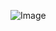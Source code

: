   ![Image](https://github.com/user-attachments/assets/31cb2943-d78c-4c39-8a40-d17604942228)
  
      
 
    
  
  
